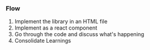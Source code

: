 ### Flow
1. Implement the library in an HTML file
2. Implement as a react component
3. Go through the code and discuss what's happening
4. Consolidate Learnings